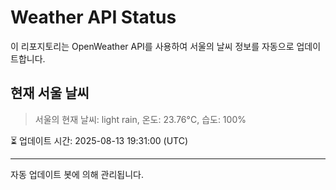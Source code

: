 
# Weather API Status

이 리포지토리는 OpenWeather API를 사용하여 서울의 날씨 정보를 자동으로 업데이트합니다.

## 현재 서울 날씨
> 서울의 현재 날씨: light rain, 온도: 23.76°C, 습도: 100%

⏳ 업데이트 시간: 2025-08-13 19:31:00 (UTC)

---
자동 업데이트 봇에 의해 관리됩니다.
